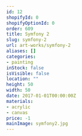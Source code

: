 ```yaml
---
id: 12
shopifyId: 0
shopifyOptionId: 0
order: 609
title: Symfony 2
slug: symfony-2
url: art-works/symfony-2
aliases: []
categories:
- painting
inStock: false
isVisible: false
location: ""
height: 50
width: 50
date: 2017-01-01T00:00:00Z
materials:
- acrylic
- canvas
price: -1
mainImage: symfony2.jpg
---
```

